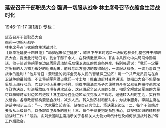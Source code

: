 ### 延安召开干部职员大会  强调一切服从战争  林主席号召节衣缩食生活战时化

1946-11-17
第1版()
专栏：

    延安召开干部职员大会
    强调一切服从战争
    林主席号召节衣缩食生活战时化
    【新华社延安十四日电】“动员起来保卫延安”，昨日下午五时边区一级假边参会礼堂召开干部职员大会，提出此行动口号。到会干部千余人，在群情激愤声中，首由中共西北中央局习仲勋讲话，他于简述蒋胡军在边区周围调动情况及保卫边区的优良条件后，特别强调说：“我们一定要将所有的人力物力很好的组织起来，前线与后方密切的取得配合，一切服从战争，一切为着自卫战争的胜利！”他并号召：要尽量的发挥全党与人民的智慧保卫边区！每一个共产党员要站在自卫战争的最前线，不让蒋胡军队侵占我们一寸土地！继由边府林主席讲话，他指出大会不但是在思想上进行动员，而且行动上要进行动员。现在中国法西斯子卖国贼蒋介石公然已撕毁停战协定与政协决议，打进解放区与准备进攻延安，这已激起全区人民的公愤，相信全解放区军民的力量可以粉碎蒋军对边区的进攻！林主席号召全边区军民克服太平观念，迅速转入战时生活，实行节衣缩食。各级政府机构要适合战时，减少人员，转入到农村和部队中，为战争服务。李副主席在讲话中指示三点：“一、大家要负起责任，站在自己岗位上，坚决保卫边区！二、每个干部绝对要服从上级命令，以争取自卫战争的胜利！三、每个干部要抱定牺牲决心，以视死如归的精神参加战时工作！”最后，由刘景范副主席指示关于各机关人力物力动员计划及如何参加战时救护等工作后散会。
